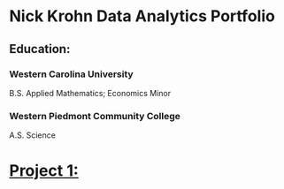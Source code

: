 # Nick Krohn Data Analytics Portfolio

## Education:
   
  ### Western Carolina University   
  B.S. Applied Mathematics; Economics Minor   
  ### Western Piedmont Community College
  A.S. Science

# [Project 1:](nkrohn1.github.io)
